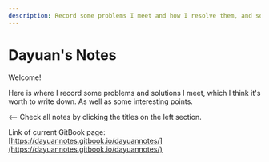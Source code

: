```yaml
---
description: Record some problems I meet and how I resolve them, and some interesting Notes.
---
```


# Dayuan's Notes

Welcome!

Here is where I record some problems and solutions I meet, which I think it's worth to write down. As well as some interesting points.

&lt;-- Check all notes by clicking the titles on the left section.

Link of current GitBook page: [https://dayuannotes.gitbook.io/dayuannotes/](https://dayuannotes.gitbook.io/dayuannotes/)

